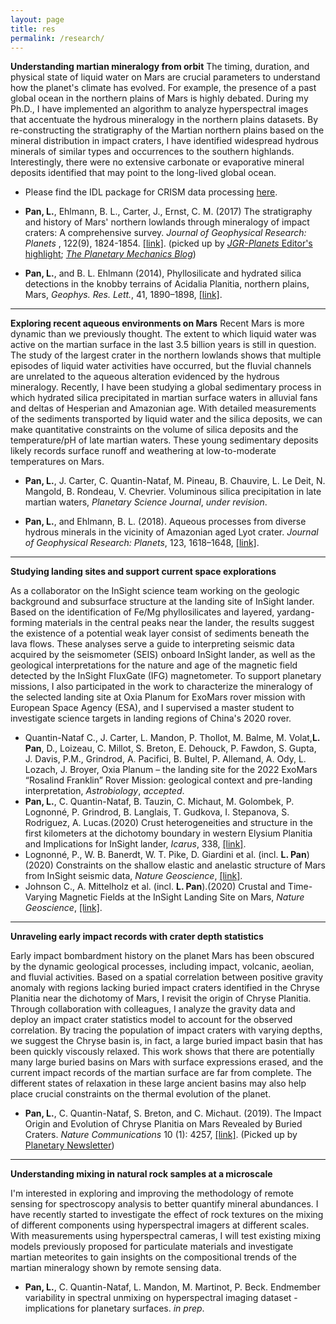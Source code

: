 ```yaml
---
layout: page
title: res
permalink: /research/
---
```

**Understanding martian mineralogy from orbit**
The timing, duration, and physical state of liquid water on Mars are crucial parameters to understand how the planet's climate has evolved. For example,  the presence of a past global ocean in the northern plains of Mars is highly debated. During my Ph.D., I have implemented an algorithm to analyze hyperspectral images that accentuate the hydrous mineralogy in the northern plains datasets. By re-constructing the stratigraphy of the Martian northern plains based on the mineral distribution in impact craters, I have identified widespread hydrous minerals of similar types and occurrences to the southern highlands. Interestingly, there were no extensive carbonate or evaporative mineral deposits identified that may point to the long-lived global ocean.  

- Please find the IDL package for CRISM data processing [here](https://github.com/mlqc/readcrism).

 - **Pan, L.**,  Ehlmann, B. L., Carter, J., Ernst, C. M. (2017) The stratigraphy and history of Mars\' northern lowlands through mineralogy of impact craters: A comprehensive survey. *Journal of Geophysical Research: Planets* , 122(9), 1824-1854. [[link]](https://agupubs.onlinelibrary.wiley.com/doi/10.1002/2017JE005276). (picked up by [*JGR-Planets* Editor's highlight](https://agupubs.onlinelibrary.wiley.com/article/10.1002/2017JE005276/editor-highlight/10.5555/MIG-HO.820e67dd-1535-4d37-ae36-cef31cc4b0fa); [*The Planetary Mechanics Blog*](http://planetary-mechanics.com/2017/09/17/the-lowlands-of-mars/))
 
 - **Pan, L.**,  and B. L. Ehlmann (2014), Phyllosilicate and hydrated silica detections in the knobby terrains of Acidalia Planitia, northern plains, Mars, *Geophys. Res. Lett.*, 41, 1890–1898, [[link]](https://agupubs.onlinelibrary.wiley.com/doi/10.1002/2014GL05942).

***************************************************************
**Exploring recent aqueous environments on Mars**
Recent Mars is more dynamic than we previously thought. The extent to which liquid water was active on the martian surface in the last 3.5 billion years is still in question. The study of the largest crater in the northern lowlands shows that multiple episodes of liquid water activities have occurred, but the fluvial channels are unrelated to the aqueous alteration evidenced by the hydrous mineralogy. Recently, I have been studying a global sedimentary process in which hydrated silica precipitated in martian surface waters in alluvial fans and deltas of Hesperian and Amazonian age. With detailed measurements of the sediments transported by liquid water and the silica deposits, we can make quantitative constraints on the volume of silica deposits and the temperature/pH of late martian waters. These young sedimentary deposits likely records surface runoff and weathering at low-to-moderate temperatures on Mars.

 - **Pan, L.**, J. Carter, C. Quantin-Nataf, M. Pineau, B. Chauvire, L. Le Deit, N. Mangold, B. Rondeau, V. Chevrier. Voluminous silica precipitation in late martian waters, *Planetary Science Journal*, *under revision*.

 - **Pan, L.**,  and Ehlmann, B. L. (2018). Aqueous processes from diverse hydrous minerals in the vicinity of Amazonian aged Lyot crater. *Journal of Geophysical Research: Planets*, 123, 1618–1648, [[link]](https://agupubs.onlinelibrary.wiley.com/doi/full/10.1029/2017JE005461).
   

***************************************************************
**Studying landing sites and support current space explorations**

As a collaborator on the InSight science team working on the geologic background and subsurface structure at the landing site of InSight lander. Based on the identification of Fe/Mg phyllosilicates and layered, yardang-forming materials in the central peaks near the lander, the results suggest the existence of a potential weak layer consist of sediments beneath the lava flows. These analyses serve a guide to interpreting seismic data acquired by the seismometer (SEIS) onboard InSight lander, as well as the geological interpretations for the nature and age of the magnetic field detected by the InSight FluxGate (IFG) magnetometer. To support planetary missions, I also participated in the work to characterize the mineralogy of the selected landing site at Oxia Planum for ExoMars rover mission with European Space Agency (ESA), and I supervised a master student to investigate science targets in landing regions of China's 2020 rover.
- Quantin-Nataf C., J. Carter, L. Mandon, P. Thollot, M. Balme, M. Volat,**L. Pan**, D., Loizeau, C. Millot, S. Breton, E. Dehouck, P. Fawdon, S. Gupta, J. Davis, P.M., Grindrod, A. Pacifici, B. Bultel, P. Allemand, A. Ody, L. Lozach, J. Broyer,  Oxia Planum – the landing site for the 2022 ExoMars “Rosalind Franklin” Rover Mission: geological context and pre-landing interpretation,  *Astrobiology*, *accepted*.
- **Pan, L.**,  C. Quantin-Nataf, B. Tauzin, C. Michaut, M. Golombek, P. Lognonné, P. Grindrod, B. Langlais, T. Gudkova, I. Stepanova, S. Rodriguez, A. Lucas.(2020) Crust heterogeneities and structure in the first kilometers at the dichotomy boundary in western Elysium Planitia and Implications for InSight lander, *Icarus*, 338, [[link]](https://hal.archives-ouvertes.fr/hal-02346218/document).
- Lognonné, P., W. B. Banerdt,  W. T. Pike, D. Giardini et al. (incl. **L. Pan**) (2020) Constraints on the shallow elastic and anelastic structure of Mars from InSight seismic data, *Nature Geoscience*, [[link]](http://doi.org/10.1038/s41561-020-0536-y).
- Johnson C., A. Mittelholz et al. (incl. **L. Pan**).(2020)  Crustal and Time-Varying Magnetic Fields at the InSight Landing Site on Mars, *Nature Geoscience*, [[link]](http://doi.org/10.1038/s41561-020-0537-x).

***************************************************************
**Unraveling early impact records with crater depth statistics**

Early impact bombardment history on the planet Mars has been obscured by the dynamic geological processes, including impact, volcanic, aeolian, and fluvial activities. Based on a spatial correlation between positive gravity anomaly with regions lacking buried impact craters identified in the Chryse Planitia near the dichotomy of Mars, I revisit the origin of Chryse Planitia. Through collaboration with colleagues, I analyze the gravity data and deploy an impact crater statistics model to account for the observed correlation. By tracing the population of impact craters with varying depths, we suggest the Chryse basin is, in fact, a large buried impact basin that has been quickly viscously relaxed. This work shows that there are potentially many large buried basins on Mars with surface expressions erased, and the current impact records of the martian surface are far from complete. The different states of relaxation in these large ancient basins may also help place crucial constraints on the thermal evolution of the planet.
- **Pan, L.**,  C. Quantin-Nataf, S. Breton, and C. Michaut. (2019). The Impact Origin and Evolution of Chryse Planitia on Mars Revealed by Buried Craters. *Nature Communications* 10 (1): 4257, [[link]](https://doi.org/10.1038/s41467-019-12162-0). (Picked up by [Planetary Newsletter](https://www.lpi.usra.edu/planetary_news/2019/09/24/revisiting-the-impact-origin-of-chryse-planitia-on-mars))

***************************************************************
**Understanding mixing in natural rock samples at a microscale**

I'm interested in exploring and improving the methodology of remote sensing for spectroscopy analysis to better quantify mineral abundances. I have recently started to investigate the effect of rock textures on the mixing of different components using hyperspectral imagers at different scales. With measurements using hyperspectral cameras, I will test existing mixing models previously proposed for particulate materials and investigate martian meteorites to gain insights on the compositional trends of the martian mineralogy shown by remote sensing data. 
  - **Pan, L.**,  C. Quantin-Nataf, L. Mandon, M. Martinot, P. Beck. Endmember variability in spectral unmixing on hyperspectral imaging dataset -implications for planetary surfaces. *in prep*.
